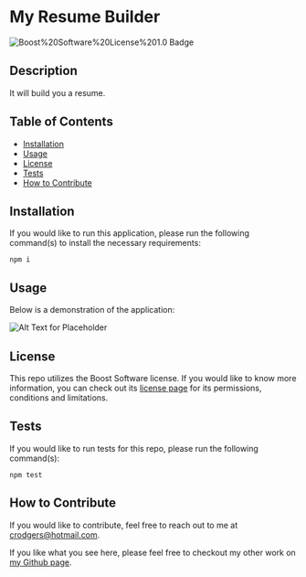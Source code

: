 # My Resume Builder

![Boost%20Software%20License%201.0 Badge](https://img.shields.io/badge/License-Boost%20Software%20License%201.0-blue)

## Description

It will build you a resume.

## Table of Contents

- [Installation](#installation)
- [Usage](#usage)
- [License](#license)
- [Tests](#tests)
- [How to Contribute](#how-to-contribute)

## Installation

If you would like to run this application, please run the following command(s) to install the necessary requirements:
```
npm i
```

## Usage

Below is a demonstration of the application: 

![Alt Text for Placeholder](https://via.placeholder.com/150)

## License

This repo utilizes the Boost Software license. If you would like to know more information, you can check out its [license page](https://choosealicense.com/licenses/bsl-1.0/) for its permissions, conditions and limitations.

## Tests

If you would like to run tests for this repo, please run the following command(s):
```
npm test
```

## How to Contribute

If you would like to contribute, feel free to reach out to me at [crodgers@hotmail.com](mailto:crodgers@hotmail.com).

If you like what you see here, please feel free to checkout my other work on [my Github page](https://github.com/CraigR).
